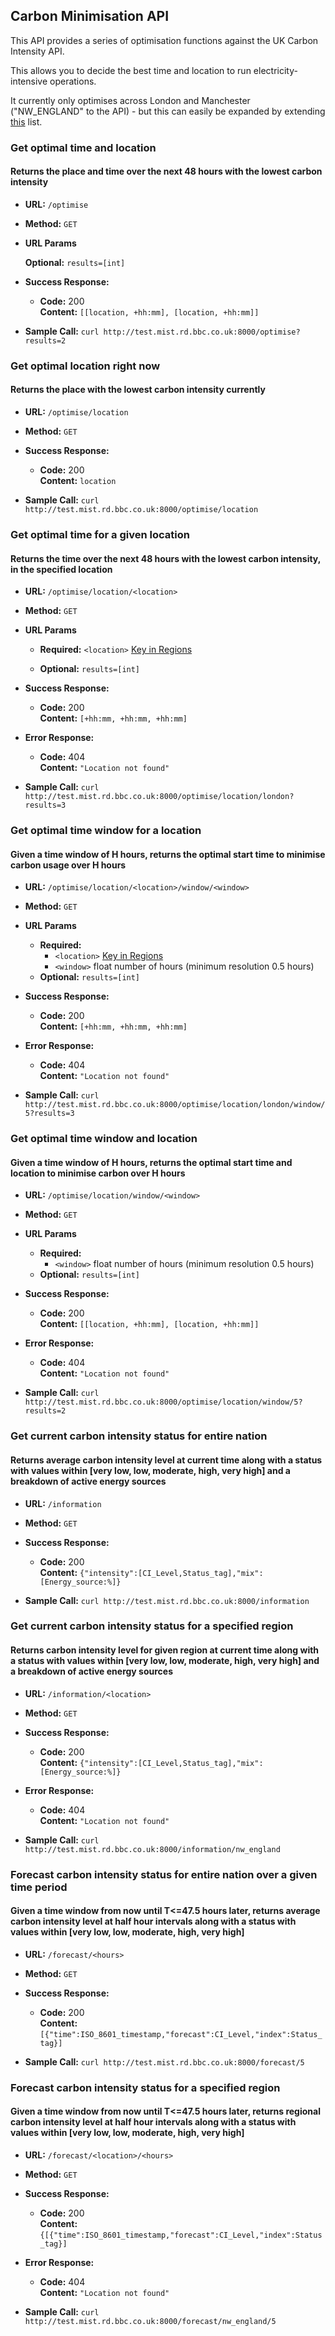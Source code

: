 **Carbon Minimisation API**
----
This API provides a series of optimisation functions against the UK Carbon Intensity API.

This allows you to decide the best time and location to run electricity-intensive operations.

It currently only optimises across London and Manchester ("NW_ENGLAND" to the API) - but this can easily be expanded by extending [this](https://github.com/bbc/rd-carbon-intensity-exporter/blob/58da00a3428171b5cfd020044c5f378faa3ff2a4/carbon_minimiser/api/app.py#L8) list.
### Get optimal time and location
#### Returns the place and time over the next 48 hours with the lowest carbon intensity

* **URL:** `/optimise`

* **Method:** `GET`

*  **URL Params**

   **Optional:** `results=[int]`

* **Success Response:**

  * **Code:** 200 <br />
    **Content:** `[[location, +hh:mm], [location, +hh:mm]]`

* **Sample Call:** `curl http://test.mist.rd.bbc.co.uk:8000/optimise?results=2`

### Get optimal location right now
#### Returns the place with the lowest carbon intensity currently

* **URL:** `/optimise/location`

* **Method:** `GET`

* **Success Response:**

  * **Code:** 200 <br />
    **Content:** `location`

* **Sample Call:** `curl http://test.mist.rd.bbc.co.uk:8000/optimise/location`

### Get optimal time for a given location
#### Returns the time over the next 48 hours with the lowest carbon intensity, in the specified location

* **URL:** `/optimise/location/<location>`

* **Method:** `GET`

*  **URL Params**
   
    * **Required:** `<location>` [Key in Regions](https://github.com/bbc/rd-carbon-intensity-exporter/blob/11e17d679f8ff0611d1fd585d493811e603ce3fc/carbon_intensity_exporter/carbon_api_wrapper/carbon.py#L4)
   
    * **Optional:** `results=[int]`

* **Success Response:**

  * **Code:** 200 <br />
    **Content:** `[+hh:mm, +hh:mm, +hh:mm]`
    
* **Error Response:**

  * **Code:** 404 <br />
    **Content:** `"Location not found"`

* **Sample Call:** `curl http://test.mist.rd.bbc.co.uk:8000/optimise/location/london?results=3`

### Get optimal time window for a location
#### Given a time window of H hours, returns the optimal start time to minimise carbon usage over H hours

* **URL:** `/optimise/location/<location>/window/<window>`

* **Method:** `GET`

*  **URL Params**
   
    * **Required:** 
      * `<location>` [Key in Regions](https://github.com/bbc/rd-carbon-intensity-exporter/blob/11e17d679f8ff0611d1fd585d493811e603ce3fc/carbon_intensity_exporter/carbon_api_wrapper/carbon.py#L4)
      * `<window>` float number of hours (minimum resolution 0.5 hours)  
    * **Optional:** `results=[int]`

* **Success Response:**

  * **Code:** 200 <br />
    **Content:** `[+hh:mm, +hh:mm, +hh:mm]`
    
* **Error Response:**

  * **Code:** 404 <br />
    **Content:** `"Location not found"`

* **Sample Call:** `curl http://test.mist.rd.bbc.co.uk:8000/optimise/location/london/window/5?results=3`

### Get optimal time window and location
#### Given a time window of H hours, returns the optimal start time and location to minimise carbon over H hours

* **URL:** `/optimise/location/window/<window>`

* **Method:** `GET`

*  **URL Params**
   
    * **Required:** 
      * `<window>` float number of hours (minimum resolution 0.5 hours)  
    * **Optional:** `results=[int]`

* **Success Response:**

  * **Code:** 200 <br />
    **Content:** `[[location, +hh:mm], [location, +hh:mm]]`
    
* **Error Response:**

  * **Code:** 404 <br />
    **Content:** `"Location not found"`

* **Sample Call:** `curl http://test.mist.rd.bbc.co.uk:8000/optimise/location/window/5?results=2`


### Get current carbon intensity status for entire nation
#### Returns average carbon intensity level at current time along with a status with values within [very low, low, moderate, high, very high] and a breakdown of active energy sources

* **URL:** `/information`

* **Method:** `GET`

* **Success Response:**

  * **Code:** 200 <br />
    **Content:** `{"intensity":[CI_Level,Status_tag],"mix":[Energy_source:%]}`
    
* **Sample Call:** `curl http://test.mist.rd.bbc.co.uk:8000/information`


### Get current carbon intensity status for a specified region
#### Returns carbon intensity level for given region at current time along with a status with values within [very low, low, moderate, high, very high] and a breakdown of active energy sources

* **URL:** `/information/<location>`

* **Method:** `GET`

* **Success Response:**

  * **Code:** 200 <br />
    **Content:** `{"intensity":[CI_Level,Status_tag],"mix":[Energy_source:%]}`
    
* **Error Response:**

  * **Code:** 404 <br />
    **Content:** `"Location not found"`
    
* **Sample Call:** `curl http://test.mist.rd.bbc.co.uk:8000/information/nw_england`

### Forecast carbon intensity status for entire nation over a given time period
#### Given a time window from now until T<=47.5 hours later, returns average carbon intensity level at half hour intervals along with a status with values within [very low, low, moderate, high, very high]

* **URL:** `/forecast/<hours>`

* **Method:** `GET`

* **Success Response:**

  * **Code:** 200 <br />
    **Content:** `[{"time":ISO_8601_timestamp,"forecast":CI_Level,"index":Status_tag}]`
    
* **Sample Call:** `curl http://test.mist.rd.bbc.co.uk:8000/forecast/5`


### Forecast carbon intensity status for a specified region
#### Given a time window from now until T<=47.5 hours later, returns regional carbon intensity level at half hour intervals along with a status with values within [very low, low, moderate, high, very high]

* **URL:** `/forecast/<location>/<hours>`

* **Method:** `GET`

* **Success Response:**

  * **Code:** 200 <br />
    **Content:** `{[{"time":ISO_8601_timestamp,"forecast":CI_Level,"index":Status_tag}]`
    
* **Error Response:**

  * **Code:** 404 <br />
    **Content:** `"Location not found"`
    
* **Sample Call:** `curl http://test.mist.rd.bbc.co.uk:8000/forecast/nw_england/5`
